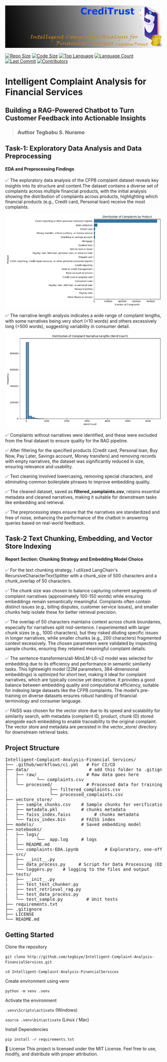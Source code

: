 ![Header](./images/chatbot-github-banner.png)

<p align="center">
    
[![Repo Size](https://img.shields.io/github/repo-size/tegbiye/Intelligent-Complaint-Analysis-FinancialServices)](https://github.com/tegbiye/Intelligent-Complaint-Analysis-FinancialServices)
[![Code Size](https://img.shields.io/github/languages/code-size/tegbiye/Intelligent-Complaint-Analysis-FinancialServices)](https://github.com/tegbiye/Intelligent-Complaint-Analysis-FinancialServices)
[![Top Language](https://img.shields.io/github/languages/top/tegbiye/Intelligent-Complaint-Analysis-FinancialServices)](https://github.com/tegbiye/Intelligent-Complaint-Analysis-FinancialServices)
[![Language Count](https://img.shields.io/github/languages/count/tegbiye/Intelligent-Complaint-Analysis-FinancialServices)](https://github.com/tegbiye/Intelligent-Complaint-Analysis-FinancialServices)
[![Last Commit](https://img.shields.io/github/last-commit/tegbiye/Intelligent-Complaint-Analysis-FinancialServices)](https://github.com/tegbiye/Intelligent-Complaint-Analysis-FinancialServices/commits/main)
[![Contributors](https://img.shields.io/github/contributors/tegbiye/Intelligent-Complaint-Analysis-FinancialServices)](https://github.com/tegbiye/Intelligent-Complaint-Analysis-FinancialServices/graphs/contributors)

</p>

# Intelligent Complaint Analysis for Financial Services

## Building a RAG-Powered Chatbot to Turn Customer Feedback into Actionable Insights

> ### Author Tegbabu S. Nuramo

## Task-1: Exploratory Data Analysis and Data Preprocessing

#### EDA and Preprocessing Findings

✅ The exploratory data analysis of the CFPB complaint dataset reveals key insights into its structure and content.The dataset contains a diverse set of complaints across multiple financial products, with the initial analysis showing the distribution of complaints across products, highlighting which financial products (e.g., Credit card, Personal loan) receive the most complaints.

![App Banner](images/Distributionofcomplaintsbyproduct.png)

✅ The narrative length analysis indicates a wide range of complaint lengths, with some narratives being very short (<10 words) and others excessively long (>500 words), suggesting variability in consumer detail.


![App Banner](images/Distribution_complaint_narrative.png)

✅ Complaints without narratives were identified, and these were excluded from the final dataset to ensure quality for the RAG pipeline.

✅ After filtering for the specified products (Credit card, Personal loan, Buy Now, Pay Later, Savings account, Money transfers) and removing records with empty narratives, the dataset was significantly reduced in size, ensuring relevance and usability.

✅ Text cleaning involved lowercasing, removing special characters, and eliminating common boilerplate phrases to improve embedding quality.

✅ The cleaned dataset, saved as **filtered_complaints.csv**, retains essential metadata and cleaned narratives, making it suitable for downstream tasks like embedding and retrieval.

✅ The preprocessing steps ensure that the narratives are standardized and free of noise, enhancing the performance of the chatbot in answering queries based on real-world feedback.


## Task-2 Text Chunking, Embedding, and Vector Store Indexing

#### Report Section: Chunking Strategy and Embedding Model Choice

✅ For the text chunking strategy, I utilized LangChain's RecursiveCharacterTextSplitter with a chunk_size of 500 characters and a chunk_overlap of 50 characters.

✅ The chunk size was chosen to balance capturing coherent segments of complaint narratives (approximately 100-150 words) while ensuring embeddings remain semantically meaningful. Complaints often contain distinct issues (e.g., billing disputes, customer service issues), and smaller chunks help isolate these for better retrieval precision.

✅ The overlap of 50 characters maintains context across chunk boundaries, especially for narratives split mid-sentence. I experimented with larger chunk sizes (e.g., 1000 characters), but they risked diluting specific issues in longer narratives, while smaller chunks (e.g., 200 characters) fragmented context excessively. The chosen parameters were validated by inspecting sample chunks, ensuring they retained meaningful complaint details.

✅ The sentence-transformers/all-MiniLM-L6-v2 model was selected for embedding due to its efficiency and performance in semantic similarity tasks. This lightweight model (22M parameters, 384-dimensional embeddings) is optimized for short text, making it ideal for complaint narratives, which are typically concise yet descriptive. It provides a good balance between embedding quality and computational efficiency, suitable for indexing large datasets like the CFPB complaints. The model’s pre-training on diverse datasets ensures robust handling of financial terminology and consumer language.

✅ FAISS was chosen for the vector store due to its speed and scalability for similarity search, with metadata (complaint ID, product, chunk ID) stored alongside each embedding to enable traceability to the original complaint. The vector store and metadata are persisted in the vector_store/ directory for downstream retrieval tasks.

## Project Structure

<pre>
Intelligent-Complaint-Analysis-Financial Services/
├── .github/workflows/ci.yml   # For CI/CD
├── data/                       # add this folder to .gitignore
│   ├── raw/                   # Raw data goes here
|   |       └── complaints.csv
│   └── processed/             # Processed data for training
|                ├── filtered_complaints.csv
|                └── processed_complaints.csv
├── vectore_store/
|   ├── sample_chunks.csv    # Sample chunks for verification
|   ├── metadata.pkl         # chunks metadata
|   ├── faiss_index.faiss         # chunks metadata
|   └── faiss_index.bin      # FAISS index
├── models/                  # Saved embedding model
├── notebooks/
|   ├── logs/
|   |       └──  app.log     # logs
|   ├── README.md
│   └── complaints-EDA.ipynb          # Exploratory, one-off analysis
├── src/
│   ├── __init__.py
│   ├── data_process.py     # Script for Data Processing (EDA)
│   └── loggers.py    # logging to the files and output
├── tests/
|   ├── __init__.py
|   ├── test_text_chunker.py
|   ├── test_retrieval_rag.py
|   ├── test_data_process.py
│   └── test_sample.py         # Unit tests
├── requirements.txt
├── .gitignore
├── LICENSE
└── README.md
</pre>

## Getting Started

Clone the repository

`git clone http://github.com/tegbiye/Intelligent-Complaint-Analysis-FinancialServices.git`

`cd Intelligent-Complaint-Analysis-FinancialServices`

Create environment using venv

`python -m venv .venv`

Activate the environment

`.venv\Scripts\activate` (Windows)

`source .venv\bin\activate` (Linux / Mac)

Install Dependencies

`pip install -r requirements.txt`

📜 License This project is licensed under the MIT License. Feel free to use, modify, and distribute with proper attribution.
